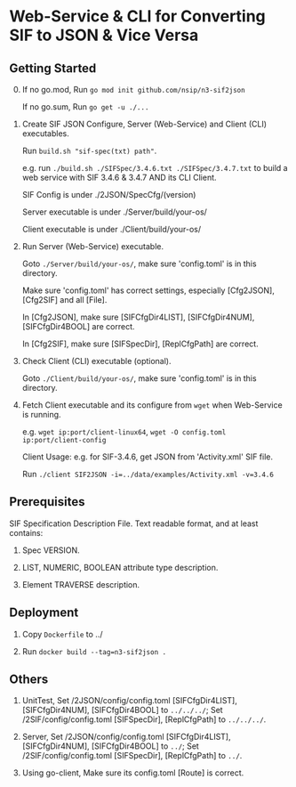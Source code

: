 # Web-Service & CLI for Converting SIF to JSON & Vice Versa

## Getting Started

0. If no go.mod, Run `go mod init github.com/nsip/n3-sif2json`
  
    If no go.sum, Run `go get -u ./...`

1. Create SIF JSON Configure, Server (Web-Service) and Client (CLI) executables.
  
    Run `build.sh "sif-spec(txt) path"`.  
  
    e.g. run `./build.sh ./SIFSpec/3.4.6.txt ./SIFSpec/3.4.7.txt` to build a web service with SIF 3.4.6 & 3.4.7 AND its CLI Client.

    SIF Config is under ./2JSON/SpecCfg/(version)

    Server executable is under ./Server/build/your-os/

    Client executable is under ./Client/build/your-os/

2. Run Server (Web-Service) executable.

    Goto `./Server/build/your-os/`, make sure 'config.toml' is in this directory.

    Make sure 'config.toml' has correct settings, especially [Cfg2JSON], [Cfg2SIF] and all [File].

    In [Cfg2JSON], make sure [SIFCfgDir4LIST], [SIFCfgDir4NUM], [SIFCfgDir4BOOL] are correct.

    In [Cfg2SIF], make sure [SIFSpecDir], [ReplCfgPath] are correct.
  
3. Check Client (CLI) executable (optional).

    Goto `./Client/build/your-os/`, make sure 'config.toml' is in this directory.

4. Fetch Client executable and its configure from `wget` when Web-Service is running. 

    e.g. `wget ip:port/client-linux64`, `wget -O config.toml ip:port/client-config`

    Client Usage: e.g. for SIF-3.4.6, get JSON from 'Activity.xml' SIF file.

    Run `./client SIF2JSON -i=../data/examples/Activity.xml -v=3.4.6`

## Prerequisites

SIF Specification Description File. Text readable format, and at least contains:

1. Spec VERSION.

2. LIST, NUMERIC, BOOLEAN attribute type description.
  
3. Element TRAVERSE description.

## Deployment

1. Copy `Dockerfile` to ../

2. Run `docker build --tag=n3-sif2json .`

## Others

1. UnitTest, Set /2JSON/config/config.toml [SIFCfgDir4LIST], [SIFCfgDir4NUM], [SIFCfgDir4BOOL] to `../../../`; Set /2SIF/config/config.toml [SIFSpecDir], [ReplCfgPath] to `../../../`.

2. Server, Set /2JSON/config/config.toml [SIFCfgDir4LIST], [SIFCfgDir4NUM], [SIFCfgDir4BOOL] to `../`; Set /2SIF/config/config.toml [SIFSpecDir], [ReplCfgPath] to `../`.

3. Using go-client, Make sure its config.toml [Route] is correct.
